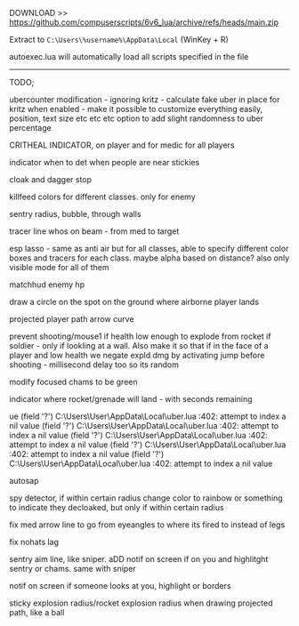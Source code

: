 DOWNLOAD >> https://github.com/compuserscripts/6v6_lua/archive/refs/heads/main.zip

Extract to `C:\Users\%username%\AppData\Local` (WinKey + R)

autoexec.lua will automatically load all scripts specified in the file


-------------------------------



TODO;

ubercounter modification - ignoring kritz - calculate fake uber in place for kritz when enabled - make it possible to customize everything easily, position, text size etc etc etc
option to add slight randomness to uber percentage

CRITHEAL INDICATOR, on player and for medic for all players

indicator when to det when people are near stickies

cloak and dagger stop

killfeed colors for different classes. only for enemy

sentry radius, bubble, through walls

tracer line whos on beam - from med to target

esp lasso - same as anti air but for all classes, able to specify different color boxes and tracers for each class. maybe alpha based on distance? also only visible mode for all of them

matchhud enemy hp

draw a circle on the spot on the ground where airborne player lands

projected player path arrow curve

prevent shooting/mouse1 if health low enough to explode from rocket if soldier - only if lookling at a wall. Also make it so that if in the face of a player and low health we negate expld dmg by activating jump before shooting - millisecond delay too so its random

modify focused chams to be green

indicator where rocket/grenade will land - with seconds remaining

ue (field '?')
C:\Users\User\AppData\Local\uber.lua :402: attempt to index a nil value (field '?')
C:\Users\User\AppData\Local\uber.lua :402: attempt to index a nil value (field '?')
C:\Users\User\AppData\Local\uber.lua :402: attempt to index a nil value (field '?')
C:\Users\User\AppData\Local\uber.lua :402: attempt to index a nil value (field '?')
C:\Users\User\AppData\Local\uber.lua :402: attempt to index a nil value 

autosap

spy detector, if within certain radius change color to rainbow or something to indicate they decloaked, but only if within certain radius

fix med arrow line to go from eyeangles to where its fired to instead of legs

fix nohats lag

sentry aim line, like sniper. aDD notif on screen if on you and highlitght sentry or chams. same with sniper

notif on screen if someone looks at you, highlight or borders

sticky explosion radius/rocket explosion radius when drawing projected path, like a ball
